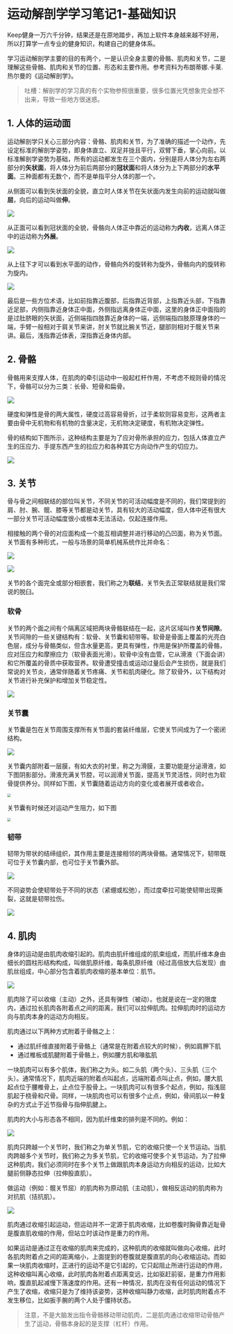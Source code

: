 # 运动解剖学学习笔记1-基础知识


Keep健身一万六千分钟，结果还是在原地踏步，再加上软件本身越来越不好用，所以打算学一点专业的健身知识，构建自己的健身体系。

学习运动解剖学主要的目的有两个，一是认识全身主要的骨骼、肌肉和关节，二是理解这些骨骼、肌肉和关节的位置、形态和主要作用。参考资料为布朗蒂娜.卡莱.热尔曼的《运动解剖学》。

<!--more-->

> 吐槽：解剖学的学习真的有个实物参照很重要，很多位置光凭想象完全想不出来，导致一些地方很迷惑。

## 1. 人体的运动面

运动解剖学只关心三部分内容：骨骼、肌肉和关节，为了准确的描述一个动作，先设定标准的解剖学姿势，即身体直立、双足并拢且平行，双臂下垂，掌心向前。以标准解剖学姿势为基础，所有的运动都发生在三个面内，分别是将人体分为左右两部分的**矢状面**，将人体分为前后两部分的**冠状面**和将人体分为上下两部分的**水平面**。三种面都有无数个，而不是单指平分人体的那一个。

从侧面可以看到矢状面的全貌，直立时人体关节在矢状面内发生向前的运动就叫做**屈**，向后的运动叫做**伸**。

![](https://res.weread.qq.com/wrepub/epub_30182092_6)

从正面可以看到冠状面的全貌，骨骼向人体正中靠近的运动称为**内收**，远离人体正中的运动称为**外展**。

![](https://res.weread.qq.com/wrepub/epub_30182092_7)

从上往下才可以看到水平面的动作，骨骼向外的旋转称为旋外，骨骼向内的旋转称为旋内。

![](https://res.weread.qq.com/wrepub/epub_30182092_8)

最后是一些方位术语，比如前指靠近腹部，后指靠近背部，上指靠近头部，下指靠近足部，内侧指靠近身体正中面，外侧指远离身体正中面，这里的身体正中面指的是过肚脐眼的矢状面，近侧端指四肢靠近身体的一端，远侧端指四肢原理身体的一端，手臂一般相对于肩关节来讲，肘关节就比腕关节近，腿部则相对于髋关节来讲。最后，浅指靠近体表，深指靠近身体内部。

## 2. 骨骼

骨骼用来支撑人体，在肌肉的牵引运动中一般起杠杆作用，不考虑不规则骨的情况下，骨骼可以分为三类：长骨、短骨和扁骨。

![](https://res.weread.qq.com/wrepub/epub_30182092_10)

硬度和弹性是骨的两大属性，硬度过高容易骨折，过于柔软则容易变形，这两者主要由骨中无机物和有机物的含量决定，无机物决定硬度，有机物决定弹性。

骨的结构如下图所示，这种结构主要是为了应对骨所承担的应力，包括人体直立产生的压应力、手提东西产生的拉应力和各种其它方向动作产生的切应力。

![](https://res.weread.qq.com/wrepub/epub_30182092_12)

## 3. 关节

骨与骨之间相联结的部位叫关节，不同关节的可活动幅度是不同的，我们常提到的肩、肘、腕、髋、膝等关节都是动关节，具有较大的活动幅度，但人体中还有很大一部分关节可活动幅度很小或根本无法活动，仅起连接作用。

相接触的两个骨的对应面构成一个能互相调整并进行移动的凸凹面，称为关节面。关节面有多种形式，一般与场景的简单机械系统作比并命名：

![](https://res.weread.qq.com/wrepub/epub_30182092_13)

![](https://res.weread.qq.com/wrepub/epub_30182092_14)

关节的各个面完全或部分相嵌套，我们称之为**联结**，关节失去正常联结就是我们常说的脱臼。

### 软骨

关节的两个面之间有个隔离区域把两块骨骼联结在一起，这片区域叫作**关节间隙**。关节间隙的一些关键结构有：软骨、关节囊和韧带等。软骨是骨面上覆盖的光亮白色层，成分与骨骼类似，但含水量更高，更具有弹性，作用是保护所覆盖的骨骼，应对压应力和摩擦应力（软骨表面光滑）。软骨中没有血管，它从滑液（下面会讲）和它所覆盖的骨质中获取营养。软骨遭受撞击或运动过量后会产生损伤，就是我们常说的关节炎，通常伴随着关节疼痛、关节和肌肉硬化。除了软骨外，以下结构对关节进行补充保护和增加关节稳定性。

![](https://res.weread.qq.com/wrepub/epub_30182092_19)

### 关节囊

关节囊是包在关节周围支撑所有关节面的套装纤维层，它使关节间成为了一个密闭结构。

![](https://res.weread.qq.com/wrepub/epub_30182092_20)

关节囊内部附着一层膜，有如大衣的衬里，称之为滑膜，主要功能是分泌滑液，如下图阴影部分。滑液充满关节腔，可以润滑关节面，提高关节灵活性，同时也为软骨提供养分。同样如下图，关节囊随着运动方向的变化或者展开或者收合。

<img src="https://res.weread.qq.com/wrepub/epub_30182092_23" style="zoom: 50%;" />

关节囊有时候还对运动产生阻力，如下图

<img src="https://res.weread.qq.com/wrepub/epub_30182092_21" style="zoom:50%;" />

### 韧带

韧带为带状的结缔组织，其作用主要是连接相邻的两块骨骼。通常情况下，韧带既可位于关节囊内部，也可位于关节囊外部。

![](https://res.weread.qq.com/wrepub/epub_30182092_24)

不同姿势会使韧带处于不同的状态（紧绷或松弛），而过度牵拉可能使韧带出现撕裂，这就是韧带拉伤。

![](https://res.weread.qq.com/wrepub/epub_30182092_25)

## 4. 肌肉

身体的运动是由肌肉收缩引起的。肌肉由肌纤维组成的肌束组成，而肌纤维本身由细长的圆柱形结构构成，叫做肌原纤维，每条肌原纤维（经过高倍放大后发现）由肌丝组成，中心部分包含着肌肉收缩的基本单位：肌节。

![](https://res.weread.qq.com/wrepub/epub_30182092_26)

肌肉除了可以收缩（主动）之外，还具有弹性（被动）。也就是说在一定的限度内，通过拉长肌肉各附着点之间的距离，我们可以拉伸肌肉。拉伸肌肉时的运动方向与肌肉本身的运动方向相反。

肌肉通过以下两种方式附着于骨骼之上：

- 通过肌纤维直接附着于骨骼上（通常是在附着点较大的时候），例如肩胛下肌
- 通过椎板或肌腱附着于骨骼上，例如腰方肌和喙肱肌

一块肌肉可以有多个肌体，我们称之为头。如二头肌（两个头）、三头肌（三个头）。通常情况下，肌肉近端的附着点叫起点，远端附着点叫止点，例如，腰大肌起点位于腰椎骨上，止点位于股骨上。一块肌肉可以有很多个起点，例如，指浅屈肌起于桡骨和尺骨。同样，一块肌肉也可以有很多个止点，例如，骨间肌以一种复杂的方式止于近节指骨与指伸肌腱上。

肌肉的大小与形态各不相同，因为肌纤维束的排列是不同的。例如：

![](https://res.weread.qq.com/wrepub/epub_30182092_30)

肌肉只跨越一个关节时，我们称之为单关节肌，它的收缩只使一个关节运动。当肌肉跨越多个关节时，我们称之为多关节肌，它的收缩可使多个关节运动，为了拉伸这种肌肉，我们必须同时在多个关节上做跟肌肉本身运动方向相反的运动，比如大腿前侧静态拉伸（拉伸股直肌）。

做运动（例如：髋关节屈）的肌肉称为原动肌（主动肌），做相反运动的肌肉称为对抗肌（拮抗肌）。

![](https://res.weread.qq.com/wrepub/epub_30182092_32)

肌肉通过收缩引起运动，但运动并不一定源于肌肉收缩，比如卷腹时胸骨靠近耻骨是腹直肌收缩的作用，但站立时该动作是重力的作用。

如果运动是通过正在收缩的肌肉来完成的，这种肌肉的收缩就叫做向心收缩，此时各肌肉附着点之间的距离缩小，上面提到的卷腹就是腹直肌的向心收缩运动。而如果一块肌肉收缩时，正进行的运动不是它引起的，它只起阻止所进行运动的作用，这种收缩叫离心收缩，此时肌肉各附着点距离变远，比如驱赶前驱，是重力作用影响，腹直肌起减慢下落速度的作用。还有一种情况，肌肉在没有任何运动的情况下产生了收缩，收缩只是为了维持该姿势，这种收缩叫静力收缩，此时肌肉附着点不发生移位，比如扳手腕的两个人处于僵持状态。

> 注意，不是大脑发出指令骨骼移动带动肌肉，二是肌肉通过收缩带动骨骼产生了运动，骨骼本身起的是支撑（杠杆）作用。


